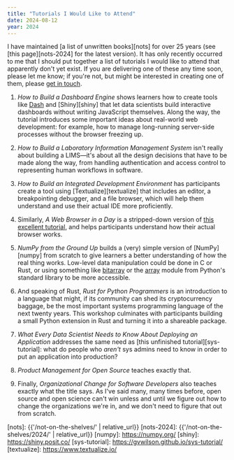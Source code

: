 ```yaml
---
title: "Tutorials I Would Like to Attend"
date: 2024-08-12
year: 2024
---
```


I have maintained [a list of unwritten books][nots] for over 25 years
(see [this page][nots-2024] for the latest version).
It has only recently occurred to me that I should put together
a list of tutorials I would like to attend that apparently don't yet exist.
If you are delivering one of these any time soon,
please let me know;
if you're not,
but might be interested in creating one of them,
please [get in touch](mailto:{{site.author.email}}).

1.  *How to Build a Dashboard Engine*
    shows learners how to create tools like [Dash][dash] and [Shiny][shiny]
    that let data scientists build interactive dashboards without writing JavaScript themselves.
    Along the way,
    the tutorial introduces some important ideas about real-world web development:
    for example,
    how to manage long-running server-side processes without the browser freezing up.

1.  *How to Build a Laboratory Information Management System*
    isn't really about building a LIMS—it's about all the design decisions that have to be made along the way,
    from handling authentication and access control
    to representing human workflows in software.

1.  *How to Build an Integrated Development Environment*
    has participants create a tool using [Textualize][textualize]
    that includes an editor, a breakpointing debugger, and a file browser,
    which will help them understand and use their actual IDE more proficiently.

1.  Similarly,
    *A Web Browser in a Day* is a stripped-down version of [this excellent tutorial][browser-tut],
    and helps participants understand how their actual browser works.

1.  *NumPy from the Ground Up*
    builds a (very) simple version of [NumPy][numpy] from scratch
    to give learners a better understanding of how the real thing works.
    Low-level data manipulation could be done in C or Rust,
    or using something like [bitarray][bitarray] or the [array][array] module from Python's standard library
    to be more accessible.

1.  And speaking of Rust,
    *Rust for Python Programmers* is an introduction to a language that might,
    if its community can shed its cryptocurrency baggage,
    be the most important systems programming language of the next twenty years.
    This workshop culminates with participants building a small Python extension in Rust
    and turning it into a shareable package.

1.  *What Every Data Scientist Needs to Know About Deploying an Application*
    addresses the same need as [this unfinished tutorial][sys-tutorial]:
    what do people who *aren't* sys admins need to know in order to put an application into production?

1.  *Product Management for Open Source*
    teaches exactly that.

1.  Finally,
    *Organizational Change for Software Developers* also teaches exactly what the title says.
    As I've said many, many times before,
    open source and open science can't win unless and until we figure out
    how to change the organizations we're in,
    and we don't need to figure that out from scratch.

[array]: https://docs.python.org/3/library/array.html
[bitarray]: https://pypi.org/project/bitarray/
[browser-tut]: https://browser.engineering/
[dash]: https://dash.plotly.com/
[nots]: {{'/not-on-the-shelves/' | relative_url}}
[nots-2024]: {{'/not-on-the-shelves/2024/' | relative_url}}
[numpy]: https://numpy.org/
[shiny]: https://shiny.posit.co/
[sys-tutorial]: https://gvwilson.github.io/sys-tutorial/
[textualize]: https://www.textualize.io/
